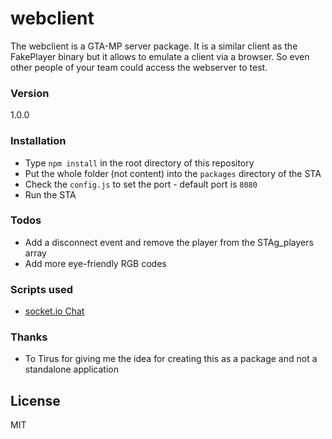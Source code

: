 # webclient

The webclient is a GTA-MP server package.
It is a similar client as the FakePlayer binary but it allows to emulate a client via a browser.
So even other people of your team could access the webserver to test.

### Version

1.0.0

### Installation

  - Type `npm install` in the root directory of this repository
  - Put the whole folder (not content) into the `packages` directory of the STA
  - Check the `config.js` to set the port - default port is `8080`
  - Run the STA

### Todos

 - Add a disconnect event and remove the player from the STAg_players array
 - Add more eye-friendly RGB codes

### Scripts used
 - [socket.io Chat](https://github.com/socketio/socket.io/tree/master/examples/chat)

### Thanks
 - To Tirus for giving me the idea for creating this as a package and not a standalone application

License
----

MIT
